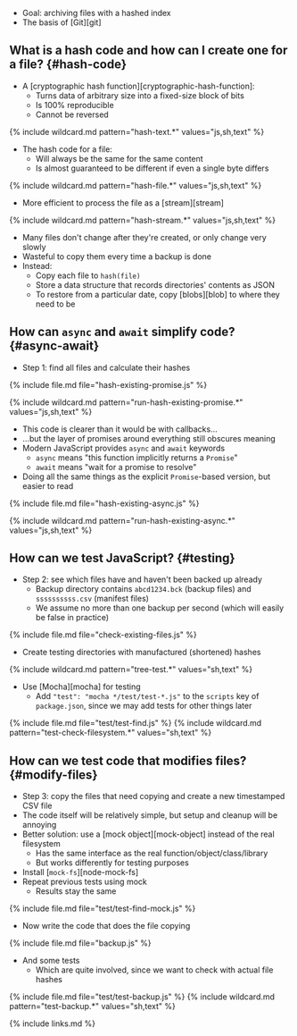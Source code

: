 ---
---

-   Goal: archiving files with a hashed index
-   The basis of [Git][git]

## What is a hash code and how can I create one for a file? {#hash-code}

-   A [cryptographic hash function][cryptographic-hash-function]:
    -   Turns data of arbitrary size into a fixed-size block of bits
    -   Is 100% reproducible
    -   Cannot be reversed

{% include wildcard.md pattern="hash-text.*" values="js,sh,text" %}

-   The hash code for a file:
    -   Will always be the same for the same content
    -   Is almost guaranteed to be different if even a single byte differs

{% include wildcard.md pattern="hash-file.*" values="js,sh,text" %}

-   More efficient to process the file as a [stream][stream]

{% include wildcard.md pattern="hash-stream.*" values="js,sh,text" %}

-   Many files don't change after they're created, or only change very slowly
-   Wasteful to copy them every time a backup is done
-   Instead:
    -   Copy each file to `hash(file)`
    -   Store a data structure that records directories' contents as JSON
    -   To restore from a particular date, copy [blobs][blob] to where they need to be

## How can `async` and `await` simplify code? {#async-await}

-   Step 1: find all files and calculate their hashes

{% include file.md file="hash-existing-promise.js" %}

{% include wildcard.md pattern="run-hash-existing-promise.*" values="js,sh,text" %}

-   This code is clearer than it would be with callbacks…
-   …but the layer of promises around everything still obscures meaning
-   Modern JavaScript provides `async` and `await` keywords
    -   `async` means "this function implicitly returns a `Promise`"
    -   `await` means "wait for a promise to resolve"
-   Doing all the same things as the explicit `Promise`-based version, but easier to read

{% include file.md file="hash-existing-async.js" %}

{% include wildcard.md pattern="run-hash-existing-async.*" values="js,sh,text" %}

## How can we test JavaScript? {#testing}

-   Step 2: see which files have and haven't been backed up already
    -   Backup directory contains `abcd1234.bck` (backup files) and `ssssssssss.csv` (manifest files)
    -   We assume no more than one backup per second (which will easily be false in practice)

{% include file.md file="check-existing-files.js" %}

-   Create testing directories with manufactured (shortened) hashes

{% include wildcard.md pattern="tree-test.*" values="sh,text" %}

-   Use [Mocha][mocha] for testing
    -   Add `"test": "mocha */test/test-*.js"` to the `scripts` key of `package.json`,
        since we may add tests for other things later

{% include file.md file="test/test-find.js" %}
{% include wildcard.md pattern="test-check-filesystem.*" values="sh,text" %}

## How can we test code that modifies files? {#modify-files}

-   Step 3: copy the files that need copying and create a new timestamped CSV file
-   The code itself will be relatively simple, but setup and cleanup will be annoying
-   Better solution: use a [mock object][mock-object] instead of the real filesystem
    -   Has the same interface as the real function/object/class/library
    -   But works differently for testing purposes
-   Install [`mock-fs`][node-mock-fs]
-   Repeat previous tests using mock
    -   Results stay the same

{% include file.md file="test/test-find-mock.js" %}

-   Now write the code that does the file copying

{% include file.md file="backup.js" %}

-   And some tests
    -   Which are quite involved, since we want to check with actual file hashes

{% include file.md file="test/test-backup.js" %}
{% include wildcard.md pattern="test-backup.*" values="sh,text" %}

{% include links.md %}
